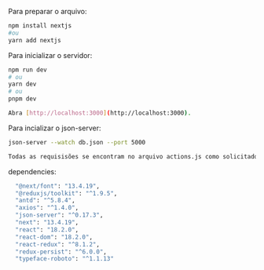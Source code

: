 Para preparar o arquivo:
```bash
npm install nextjs
#ou
yarn add nextjs
```
Para inicializar o servidor:

```bash
npm run dev
# ou
yarn dev
# ou
pnpm dev

Abra [http://localhost:3000](http://localhost:3000).
```
Para incializar o json-server:
```bash
json-server --watch db.json --port 5000

Todas as requisisões se encontram no arquivo actions.js como solicitado.
```
  dependencies: 
  ```bash
    "@next/font": "13.4.19",
    "@reduxjs/toolkit": "^1.9.5",
    "antd": "^5.8.4",
    "axios": "^1.4.0",
    "json-server": "^0.17.3",
    "next": "13.4.19",
    "react": "18.2.0",
    "react-dom": "18.2.0",
    "react-redux": "^8.1.2",
    "redux-persist": "^6.0.0",
    "typeface-roboto": "^1.1.13"
```
